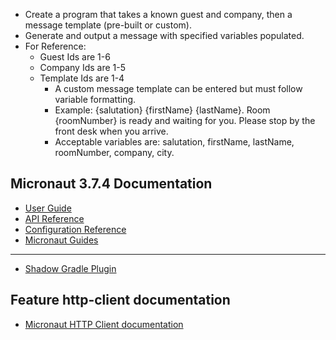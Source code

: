 - Create a program that takes a known guest and company, then a message template (pre-built or custom).
- Generate and output a message with specified variables populated.
- For Reference:
  - Guest Ids are 1-6
  - Company Ids are 1-5
  - Template Ids are 1-4
    - A custom message template can be entered but must follow variable formatting.
    - Example: {salutation} {firstName} {lastName}. Room {roomNumber} is ready and waiting for you. Please stop by the front desk when you arrive.
    - Acceptable variables are: salutation, firstName, lastName, roomNumber, company, city.


## Micronaut 3.7.4 Documentation

- [User Guide](https://docs.micronaut.io/3.7.4/guide/index.html)
- [API Reference](https://docs.micronaut.io/3.7.4/api/index.html)
- [Configuration Reference](https://docs.micronaut.io/3.7.4/guide/configurationreference.html)
- [Micronaut Guides](https://guides.micronaut.io/index.html)
---

- [Shadow Gradle Plugin](https://plugins.gradle.org/plugin/com.github.johnrengelman.shadow)
## Feature http-client documentation

- [Micronaut HTTP Client documentation](https://docs.micronaut.io/latest/guide/index.html#httpClient)


